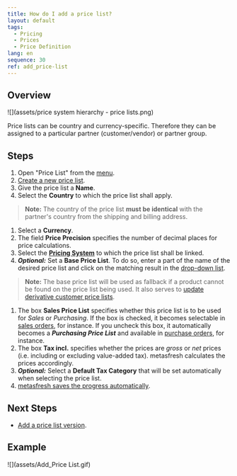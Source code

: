 ```yaml
---
title: How do I add a price list?
layout: default
tags:
  - Pricing
  - Prices
  - Price Definition
lang: en
sequence: 30
ref: add_price-list
---
```


## Overview
![](assets/price system hierarchy - price lists.png)

Price lists can be country and currency-specific. Therefore they can be assigned to a particular partner (customer/vendor) or partner group.

## Steps
1. Open "Price List" from the [menu](Menu).
1. [Create a new price list](New_Record_Window).
1. Give the price list a **Name**.
1. Select the **Country** to which the price list shall apply.
 >**Note:** The country of the price list **must be identical** with the partner's country from the shipping and billing address.

1. Select a **Currency**.
1. The field **Price Precision** specifies the number of decimal places for price calculations.
1. Select the [**Pricing System**](Add_price-system) to which the price list shall be linked.
1. ***Optional:*** Set a **Base Price List**. To do so, enter a part of the name of the desired price list and click on the matching result in the <a href="Keyboard_shortcuts_reference#dropdown" title="Dynamic Search Box (Autocompletion)">drop-down list</a>.
 >**Note:** The base price list will be used as fallback if a product cannot be found on the price list being used. It also serves to [update derivative customer price lists](Update_derivative_PLV).

1. The box **Sales Price List** specifies whether this price list is to be used for *Sales* or *Purchasing*. If the box is checked, it becomes selectable in [sales orders](SalesOrder_recording), for instance. If you uncheck this box, it automatically becomes a ***Purchasing Price List*** and available in [purchase orders](CreatePurchaseOrder), for instance.
1. The box **Tax incl.** specifies whether the prices are *gross* or *net* prices (i.e. including or excluding value-added tax). metasfresh calculates the prices accordingly.
1. ***Optional:*** Select a **Default Tax Category** that will be set automatically when selecting the price list.
1. [metasfresh saves the progress automatically](Saveindicator).

## Next Steps
- [Add a price list version](Add_price-list-version).

## Example
![](assets/Add_Price List.gif)
